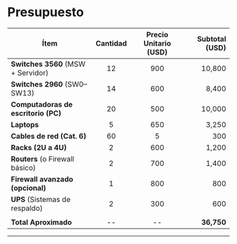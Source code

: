 # Presupuesto
| **Ítem**                                 | **Cantidad** | **Precio Unitario (USD)** | **Subtotal (USD)** |  
|------------------------------------------|:-----------:|:-------------------------:|--------------------:|  
| **Switches 3560** (MSW + Servidor)       |     12      |           900            |       10,800       |  
| **Switches 2960** (SW0–SW13)             |     14      |           600            |        8,400       |  
| **Computadoras de escritorio (PC)**      |     20      |           500            |       10,000       |  
| **Laptops**                              |      5      |           650            |        3,250       |  
| **Cables de red (Cat. 6)**               |     60      |             5            |          300       |  
| **Racks (2U a 4U)**                      |      2      |           600            |        1,200       |  
| **Routers** (o Firewall básico)          |      2      |           700            |        1,400       |  
| **Firewall avanzado (opcional)**         |      1      |           800            |          800       |  
| **UPS** (Sistemas de respaldo)           |      2      |           300            |          600       |  
|                                          |             |                           |                     |  
| **Total Aproximado**                     |     --      |            --            |   **36,750**       |  
---